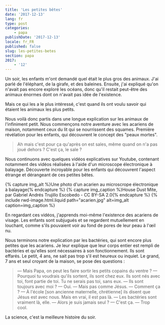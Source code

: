 ```yaml
---
title: 'Les petites bêtes'
date: '2017-12-13'
lang: fr
type: post
categories:
    - papa
publishDate: '2017-12-13'
locale: fr_FR
published: false
slug: les-petites-betes
section: papa
2017:
    - '12'
---
```


Un soir, les enfants m'ont demandé quel était le plus gros des animaux. J'ai parlé de l'éléphant, de la girafe, et des baleines. Ensuite, j'ai expliqué qu'on n'avait pas encore exploré les océans, donc qu'il restait peut-être des animaux énormes dont on n'avait pas idée de l'existence.

Mais ce qui les a le plus intéressé, c'est quand ils ont voulu savoir qui étaient les animaux les plus petits.

<!--more-->

Nous voilà donc partis dans une longue explication sur les animaux de l'infiniment petit. Nous commençons notre aventure avec les acariens de maison, notamment ceux du lit qui se nourrissent des squames. Première révélation pour les enfants, qui découvrent le concept des "peaux mortes".

> Ah mais c'est pour ça qu'après on est sales, même quand on n'a pas joué dehors ? C'est ça, le sale ?

Nous continuons avec quelques vidéos explicatives sur Youtube, contenant notamment des vidéos réalisées à l'aide d'un microscope électronique à balayage. Découverte incroyable pour les enfants qui découvrent l'aspect étrange et dérangeant de ces petites bêtes.

{% capture img_alt %}Une photo d'un acarien au microscrope électronique à balayage{% endcapture %}
{% capture img_caption %}House Dust Mite, par Gabriel Andrés Trujillo Escobedo - CC BY-SA 2.0{% endcapture %}
{% include rwd-image.html.liquid 
    path="acarien.jpg"
    alt=img_alt
    caption=img_caption 
%}

En regardant ces vidéos, j'apprends moi-même l'existence des acariens de visage. Les enfants sont subjugués et se regardent mutuellement en louchant, comme s'ils pouvaient voir au fond de pores de leur peau à l'œil nu.

Nous terminons notre explication par les bactéries, qui sont encore plus petites que les acariens. Je leur explique que leur corps entier est rempli de bactéries et qu'elles sont nécessaires à son fonctionnement. Ils sont effarés. Le petit, 4 ans, ne sait pas trop s'il est heureux ou inquiet. Le grand, 7 ans et seul croyant de la maison, se pose des questions :

> — Mais Papa, on peut les faire sortir les petits copains du ventre ?
> — Pourquoi tu voudrais qu'ils sortent, ils sont chez eux. Ils sont nés avec toi, font partie de toi. Tu ne serais pas toi, sans eux.
> — Ils sont toujours avec moi ? 
> — Oui.
> — Mais pas comme Jésus.
> — Comment ça ?
> — À l'école [son ancienne maternelle, chrétienne] ils disent que Jésus est avec nous. Mais en vrai, il est pas là.
> — Les bactéries sont vraiment là, elle.
> — Alors je suis jamais seul ?
> — C'est ça.
> — Trop cool.

La science, c'est la meilleure histoire du soir.